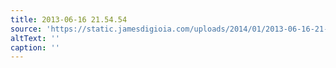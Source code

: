 ```yaml
---
title: 2013-06-16 21.54.54
source: 'https://static.jamesdigioia.com/uploads/2014/01/2013-06-16-21-54-54-scaled.jpg'
altText: ''
caption: ''
---
```


